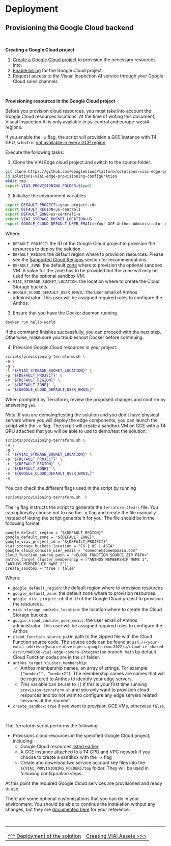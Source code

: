 # Deployment

## Provisioning the Google Cloud backend
<br>

__Creating a Google Cloud project__
<br>
1. [Create a Google Cloud project](https://cloud.google.com/resource-manager/docs/creating-managing-projects#creating_a_project) to provision the necessary resources into.
2. [Enable billing](https://cloud.google.com/billing/docs/how-to/modify-project#enable_billing_for_a_project) for the Google Cloud project.
3. Request access to the Visual Inspection AI service through your Google Cloud sales channels

<br>

__Provisioning resources in the Google Cloud project__
<br>

Before you provision cloud resources, you must take into account the Google Cloud resources locations.
At the time of writing this document, Visual Inspection AI is only available in us-central and
europe-west4 regions.

If you enable the `-x` flag, the script will provision a GCE
instance with T4 GPU, which is [not available in every GCP region](https://cloud.google.com/compute/docs/gpus/gpu-regions-zones).

Execute the following tasks:

1. Clone the VIAI Edge cloud project and switch to the source folder:

```bash
git clone https://github.com/GoogleCloudPlatform/solutions-viai-edge-provisioning-configuration
cd solutions-viai-edge-provisioning-configuration
mkdir tmp
export VIAI_PROVISIONING_FOLDER=$(pwd)
```

2. Initialize the environment variables

```bash
export DEFAULT_PROJECT=<your-project-id>
export DEFAULT_REGION=us-central1
export DEFAULT_ZONE=us-central1-a
export VIAI_STORAGE_BUCKET_LOCATION=US
export GOOGLE_CLOUD_DEFAULT_USER_EMAIL=<Your GCP Anthos Administrator email>
```

Where:
* `DEFAULT_PROJECT`: the ID of the Google Cloud project to provision the resources to deploy the solution.
* `DEFAULT_REGION`: the default region where to provision resources. Please see the [Supported Cloud Regions](./prerequisites.md#supported-cloud-regions-and-services) section for recommendations.
* `DEFAULT_ZONE`: the default [zone](https://cloud.google.com/compute/docs/regions-zones) where to provision the optional sandbox VM. A value for the zone has to be provided but the zone will only be used for the optional sandbox VM.
* `VIAI_STORAGE_BUCKET_LOCATION`: the location where to create the Cloud Storage buckets.
* `GOOGLE_CLOUD_DEFAULT_USER_EMAIL`: the user email of Anthos administrator. This user will be assigned required roles to configure the Anthos.

3. Ensure that you have the Docker daemon running

```bash
docker run hello-world
```

If the command finishes successfully, you can proceed with the next step. Otherwise, make sure you troubleshoot Docker before continuing.

4. Provision Google Cloud resources in your project.

```bash
scripts/provisioning-terraform.sh \
-a \
-g \
-l "${VIAI_STORAGE_BUCKET_LOCATION}" \
-p "${DEFAULT_PROJECT}" \
-r "${DEFAULT_REGION}" \
-z "${DEFAULT_ZONE}" \
-m "${GOOGLE_CLOUD_DEFAULT_USER_EMAIL}"
```

When prompted by Terraform, review the proposed changes and confirm by answering `yes`.

_Note:_ If you are demoing/testing the solution and you don't have physical servers where you will deploy the edge components, you can launch the script with the `-x` flag. The scrpit will create a sandbox VM on GCE with a T4 GPU attached that you will be able to use to demo/test the solution:

```bash
scripts/provisioning-terraform.sh \
-a \
-g \
-l "${VIAI_STORAGE_BUCKET_LOCATION}" \
-p "${DEFAULT_PROJECT}" \
-r "${DEFAULT_REGION}" \
-z "${DEFAULT_ZONE}" \
-m "${GOOGLE_CLOUD_DEFAULT_USER_EMAIL}"
-x
```

You can check the different flags used in the script by running

```bash
scripts/provisioning-terraform.sh -h
```

The `-g` flag  instructs the script to generate the `terraform.tfvars` file. You can optionally choose not to use the `-g` flag and create the file manually instead of letting the script generate it for you. The file should be in the following format:

```text
google_default_region = "${DEFAULT_REGION}"
google_default_zone = "${DEFAULT_ZONE}"
google_viai_project_id = "${DEFAILT_PROJECT}"
viai_storage_buckets_location = "EU | US | ASIA"
google_cloud_console_user_email = "someone@somedomain.com"
cloud_function_source_path = "<CLOUD FUNCTION SOURCE ZIP PATH>"
anthos_target_cluster_membership = [“ANTHOS MEMBERSHIP NAME 1", “ANTHOS MEMBERSHIP NAME 2"]
create_sandbox = "true | false"
```

Where:
* `google_default_region`: the default region where to provision resources
* `google_default_zone`: the default zone where to provision resources.
* `google_viai_project_id`: the ID of the Google Cloud project to provision the resources.
* `viai_storage_buckets_location`: the location where to create the Cloud Storage buckets.
* `google_cloud_console_user_email`: the user email of Anthos administrator. This user will be assigned required roles to configure the Anthos
* `cloud_function_source_path`: path to the zipped file with the Cloud Function source code.
    The source code can be found at `ssh://<your-email-address>@source.developers.google.com:2022/p/cloud-ce-shared-csr/r/MARKKU-viai-edge-camera-integration` branch: `main` by default. Cloud Function codes are in the `cf` folder.
* `anthos_target_cluster_membership`:
  * Anthos membership names, an array of strings. For example: `[“member1", “member2"]`. The membership names are names that will be registered to Anthos to identify your edge servers.
  * This variable can be set to `[]` if this is your first time running `provision-terraform.sh` and you only want to provision cloud resources and do not want to configure any edge servers related services at the moment.
* `create_sandbox`: `true` if you want to provision GCE VMs, otherwise `false`.

<br>

The Terraform script performs the following:

* Provisions cloud resources in the specified Google Cloud project, including:
  * Google Cloud resources [listed earlier](./prerequisites.md#supported-cloud-regions-and-services)
  * A GCE instance attached to a T4 GPU and VPC network if you choose to create a sandbox with the `-x` flag
  * Create and download two service account key files into the `${VIAI_PROVISIONING_FOLDER}/tmp` folder. They will be used in following configuration steps.

At this point the required Google Cloud services are provisioned and ready to use.

There are some optional customizations that you can do in your environment. You should be able to continue the instalation without any changes, but they are [documented here](./customizingapp.md) for your reference.


</br>

___

<table width="100%">
<tr><td><a href="./deployment.md">^^^ Deployment of the solution</td><td><a href="./createviai.md">Creating VIAI Assets >>></td></tr>
</table>


